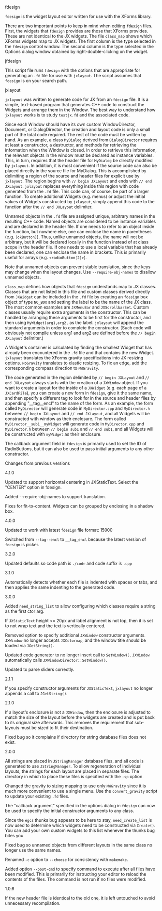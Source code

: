 fdesign

`fdesign` is the widget layout editor written for use with the XForms
library.

There are two important points to keep in mind when editing `fdesign`
files.  First, the widgets that `fdesign` provides are those that XForms
provides.  These are not identical to the JX widgets.  The file `class_map`
shows which XForms widgets map to JX widgets.  The first column is the type
selected in the `fdesign` control window.  The second column is the type
selected in the Options dialog window obtained by right-double-clicking on
the widget.

jfdesign

This script file runs `fdesign` with the options that are appropriate for
generating an `.fd` file for use with `jxlayout`.  The script assumes that
`fdesign` is on your search path.

jxlayout

`jxlayout` was written to generate code for JX from an `fdesign` file.  It
is a simple, text-based program that generates C++ code to construct the
Widgets and arrange them in the Window.  The best way to understand how
`jxlayout` works is to study `testjx.fd` and the associated code.

Since each Window should have its own custom WindowDirector, Document, or
DialogDirector, the creation and layout code is only a small part of the
total code required.  The rest of the code must be written by hand.  As an
example, a class `MyDialog` derived from `DialogDirector` requires at least
a constructor, a destructor, and methods for retrieving the information
when the Window is closed.  In order to retrieve this information, the
relevant objects in the window must be declared as instance variables.
This, in turn, requires that the header file for `MyDialog` be directly
modified by `jxlayout`.  In addition, it is most convenient if the source
code can also be placed directly in the source file for MyDialog.  This is
accomplished by delimiting a region of the source and header files for
explicit use by `jxlayout`.  The region begins with `// begin JXLayout` and
ends with `// end JXLayout`.  `jxlayout` replaces everything inside this
region with code generated from the `.fd` file.  This code can, of course,
be part of a larger function.  To create additional Widgets (e.g. menus) or
adjust the initial values of Widgets constructed by `jxlayout`, simply
append this code to the function after the `// end JXLayout` delimiter.

Unnamed objects in the `.fd` file are assigned unique, arbitrary names in
the resulting C++ code.  Named objects are considered to be instance
variables and are declared in the header file.  If one needs to refer to an
object inside the function, but nowhere else, one can enclose the name in
parentheses (e.g.  `(okButton)`).  Thus, unlike unnamed objects, the name
will not be arbitrary, but it will be declared locally in the function
instead of at class scope in the header file.  If one needs to use a local
variable that has already been declared, one can enclose the name in
brackets.  This is primarily useful for arrays (e.g. `<radioButton[2]>`).

Note that unnamed objects can prevent stable translation, since the keys
may change when the layout changes.  Use `--require-obj-names` to disallow
unnamed objects.

`class_map` defines how objects that `fdesign` understands map to JX
classes.  Classes that are not listed in this file and custom classes
derived directly from `JXWidget` can be included in the `.fd` file by
creating an `fdesign` box object of type `NO_BOX` and setting the label to
be the name of the JX class.  The most common examples are `JXMenuBar` and
`JXScrollbarSet`.  Custom classes usually require extra arguments in the
constructor.  This can be handled by arranging these arguments to be first
for the constructor, and then using `MyWidget(arg1,arg2,` as the label.
`jxlayout` will append the standard arguments in order to complete the
constructor.  (Such code will obviously not compile unless arg1 and arg2
are defined before the `// begin JXLayout` delimiter.)

A Widget's container is calculated by finding the smallest Widget that has
already been encountered in the `.fd` file and that contains the new
Widget.  `jxlayout` translates the XForms gravity specifications into JX
resizing options.  `NoGravity` translates to elastic resizing.  To fix an
edge, add the corresponding compass direction to `NWGravity`.

The code generated in the region delimited by `// begin JXLayout` and `//
end JXLayout` always starts with the creation of a `JXWindow` object.  If
you want to create a layout for the inside of a `JXWidget` (e.g. each page
of a `JXCardFile`), you can create a new form in `fdesign`, give it the
same name, and then specify a different tag to look for in the source and
header files by appending "__tag__encl" to the name of the form.  As an
example, the form called `MyDirector` will generate code in
`MyDirector.cpp` and `MyDirector.h` between `// begin JXLayout` and `// end
JXLayout`, and all Widgets will be constructed with window as their
enclosure.  The form called `MyDirector__sub1__myWidget` will generate code
in `MyDirector.cpp` and `MyDirector.h` between `// begin sub1` and `// end
sub1`, and all Widgets will be constructed with `myWidget` as their
enclosure.

The callback argument field in `fdesign` is primarily used to set the ID of
RadioButtons, but it can also be used to pass initial arguments to any
other constructor.

Changes from previous versions

4.1.0

Updated to support horizontal centering in JXStaticText.  Select the
"CENTER" option in fdesign.

Added --require-obj-names to support translation.

Fixes for fit-to-content.  Widgets can be grouped by enclosing in a shadow
box.

4.0.0

Updated to work with latest `fdesign` file format: 15000

Switched from `--tag--encl` to `__tag_encl` because the latest version of
`fdesign` is picker.

3.2.0

Updated defaults so code path is `./code` and code suffix is `.cpp`

3.1.0

Automatically detects whether each file is indented with spaces or tabs,
and then applies the same indenting to the generated code.

3.0.0

Added `need_string_list` to allow configuring which classes require a
string as the first ctor arg.

If `JXStaticText` height <= 20px and label alignment is not top, then it is
set to not wrap text and the text is vertically centered.

Removed option to specify additional `JXWindow` constructor arguments.
`JXWindow` no longer accepts `JXColormap`, and the window title should be
loaded via `JGetString()`.

Updated code generator to no longer insert call to `SetWindow()`.
`JXWindow` automatically calls `JXWindowDirector::SetWindow()`.

Updated to parse sliders correctly.

2.1.1

If you specify constructor arguments for `JXStaticText`, `jxlayout` no
longer appends a call to `JGetString()`.

2.1.0

If a layout's enclosure is not a `JXWindow`, then the enclosure is adjusted
to match the size of the layout before the widgets are created and is put
back to its original size afterwards.  This removes the requirement that
sub-layouts must be sized to fit their destination.

Fixed bug so it complains if directory for string database files does not
exist.

2.0.0

All strings are placed in `JStringManager` database files, and all code is
generated to use `JStringManager`.  To allow regeneration of individual
layouts, the strings for each layout are placed in separate files.  The
directory in which to place these files is specified with the `-sp` option.

Changed the gravity to sizing mapping to use only `NWGravity` since it is
much more convenient to use a single menu.  Use the `convert_gravity`
script to update your existing `.fd` files.

The "callback argument" specified in the options dialog in `fdesign` can
now be used to specify the initial constructor arguments to any class.

Since the `egcs` thunks bug appears to be here to stay, `need_create_list`
is now used to determine which widgets need to be constructed via
`Create()`.  You can add your own custom widgets to this list whenever the
thunks bug bites you.

Fixed bug so unnamed objects from different layouts in the same class no
longer use the same names.

Renamed `-c` option to `--choose` for consistency with `makemake`.

Added option `--post-cmd` to specify command to execute after all files
have been modified.  This is primarily for instructing your editor to
reload the contents of the files.  The command is not run if no files were
modified.

1.0.6

If the new header file is identical to the old one, it is left untouched to
avoid unnecessary recompilation.
